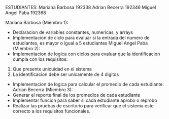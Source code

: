 ESTUDIANTES:
Mariana Barbosa 192338
Adrian Becerra 192346
Miguel Angel Paba 192368

Mariana Barbosa (Miembro 1):
- Declaracion de variables constantes, numericas, y arrays
- Implementacion de ciclo para evaluar si la entrada del numero de estudiantes, es mayor o igual a 5 estudiantes
Miguel Angel Paba (Miembro 2):
- Implementacion de logica con ciclos para evaluar que la identificacion cumpla con los requisitos:
1. Que presente unicuidad en el sistema
2. La identificacion debe ser unicamente de 4 digitos
- Implementacion de logica para calcular el promedio de cada estudiante.
Adrian Becerra (Miembro 3):
- Generar el reporte final de los promedios de cada estudiante
- Implementar funcion para saber si cada estudiante aprobo o reprobo
- Realizar las pruebas de escritorio para verificar que el sistema este correcto a los requisitos funcionales.

